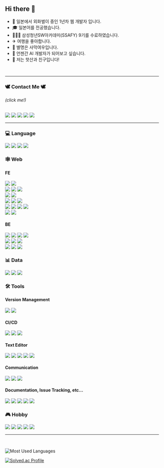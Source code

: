 ## Hi there 👋

- 🌱 일본에서 외화벌이 중인 1년차 웹 개발자 입니다.
- 🎓︎ 일본어를 전공했습니다.
- 🧑🏻‍💻 삼성청년SW아카데미(SSAFY) 9기를 수료하였습니다.
- ✈ 여행을 좋아합니다.
- 🐾 별명은 사막여우입니다.
- 💭 언젠간 AI 개발자가 되어보고 싶습니다.
- 👬 저는 핫산과 친구입니다!

<br/>

---

### 🕊 Contact Me 🕊
###### (click me!)
<a href="https://www.linkedin.com/in/gijeong-shin-213666264" target="_blank"><img src="https://img.shields.io/badge/LinkedIn-0A66C2?style=flat-square&logo=linkedin&logoColor=white"/></a> <!-- LinkedIn -->
<a href="https://foxpolio.notion.site/Gi-Jeong-Shin-s-Portfolio-15f24350dccd421b8b226576c0aba588?pvs=4" target="_blank"><img src="https://img.shields.io/badge/Portfolio-000000?style=flat-square&logo=Notion&logoColor=white"/></a> <!-- Notion 마크 -->
<a href="https://467shin.tistory.com/" target="_blank"><img src="https://img.shields.io/badge/Tistory-ffffff?style=flat-square&logo=Tistory&logoColor=black"/></a>
<a href="https://www.instagram.com/467shin.ssafy/" target="_blank"><img src="https://img.shields.io/badge/Instagram-E4405F?style=flat-square&logo=Instagram&logoColor=white"/></a>
<a href="mailto:467shin@gmail.com" target="_blank"><img src="https://img.shields.io/badge/Gmail-EA4335?style=flat-square&logo=gmail&logoColor=white"/></a>

---

### 💻 Language

<img src="https://img.shields.io/badge/Python-3766AB?style=flat-square&logo=Python&logoColor=white"/></a> <!-- 파이썬 마크 -->
<img src="https://img.shields.io/badge/JavaScript-F7DF1E?style=flat-square&logo=JavaScript&logoColor=black"/></a> <!-- JS 마크 -->
<img src="https://img.shields.io/badge/TypeScript-3178C6?style=flat-square&logo=TypeScript&logoColor=white"/></a> <!-- TS 마크 -->
<img src="https://img.shields.io/badge/Java-000000?style=flat-square&logo=Java&logoColor=white"/></a> <!-- Java 마크 -->

### 🕸️ Web

#### FE
<img src="https://img.shields.io/badge/HTML5-E34F26?style=flat-square&logo=HTML5&logoColor=white"/></a> <!-- HTML 마크 -->
<img src="https://img.shields.io/badge/CSS3-1572B6?style=flat-square&logo=CSS3&logoColor=white"/></a> <!-- CSS 마크 -->
<br/>
<img src="https://img.shields.io/badge/React-61DAFB?style=flat-square&logo=React&logoColor=white"/></a> <!-- React 마크 -->
<img src="https://img.shields.io/badge/Vue.js-4FC08D?style=flat-square&logo=Vue.js&logoColor=white"/></a> <!-- Vue 마크 -->
<img src="https://img.shields.io/badge/Nuxt-00DC82?style=flat-square&logo=nuxt&logoColor=white"/></a> <!-- Nuxt 마크 -->
<br/>
<img src="https://img.shields.io/badge/Redux-764ABC?style=flat-square&logo=Redux&logoColor=white"/></a> <!-- Redux 마크 -->
<img src="https://img.shields.io/badge/Vuex-4FC08D?style=flat-square&logo=Vue.js&logoColor=white"/></a> <!-- Vuex 마크 -->
<br/>
<img src="https://img.shields.io/badge/SCSS-CC6699?style=flat-square&logo=sass&logoColor=white"/></a> <!-- SCSS 마크 -->
<img src="https://img.shields.io/badge/Tailwind CSS-06B6D4?style=flat-square&logo=tailwindcss&logoColor=white"/></a> <!-- Tailwind CSS 마크 -->
<img src="https://img.shields.io/badge/Bootstrap-7952B3?style=flat-square&logo=bootstrap&logoColor=white"/></a> <!-- bootstrap 마크 -->
<br/>
<img src="https://img.shields.io/badge/Vite-646CFF?style=flat-square&logo=Vite&logoColor=white"/></a> <!-- Vite 마크 -->
<img src="https://img.shields.io/badge/Swiper-6332F6?style=flat-square&logo=swiper&logoColor=white"/></a> <!-- Swiper js 마크 -->
<img src="https://img.shields.io/badge/Chart.js-FF6384?style=flat-square&logo=Chart.js&logoColor=white"/></a> <!-- Chart js 마크 -->
<img src="https://img.shields.io/badge/Three.js-000000?style=flat-square&logo=Three.js&logoColor=white"/></a> <!-- Three js 마크 -->
<br/>
<img src="https://img.shields.io/badge/ESLint-4B32C3?style=flat-square&logo=ESLint&logoColor=white"/></a> <!-- ESLint 마크 -->
<img src="https://img.shields.io/badge/Prettier-F7B93E?style=flat-square&logo=Prettier&logoColor=black"/></a> <!-- Prettier 마크 -->


#### BE
<img src="https://img.shields.io/badge/Spring Boot-6DB33F?style=flat-square&logo=springboot&logoColor=white"/></a> <!-- SpringBoot 마크 -->
<img src="https://img.shields.io/badge/Django-092E20?style=flat-square&logo=Django&logoColor=white"/></a> <!-- Django 마크 -->
<img src="https://img.shields.io/badge/Express-000000?style=flat-square&logo=Express&logoColor=white"/></a> <!-- Express 마크 -->
<img src="https://img.shields.io/badge/Flask-000000?style=flat-square&logo=Flask&logoColor=white"/></a> <!-- Flask 마크 -->
<br/>
<img src="https://img.shields.io/badge/SQLite-003B57?style=flat-square&logo=SQLite&logoColor=white"/></a> <!-- SQLite 마크 -->
<img src="https://img.shields.io/badge/MongoDB-47A248?style=flat-square&logo=mongodb&logoColor=white"/></a> <!-- MongoDB 마크 -->
<img src="https://img.shields.io/badge/Oracle DB-000000?style=flat-square&logo=OracleDB&logoColor=white"/></a> <!-- OracleDB 마크 -->
<br/>
<img src="https://img.shields.io/badge/JWT-000000?style=flat-square&logo=jsonwebtokens&logoColor=white"/></a> <!-- JWS 마크 -->
<img src="https://img.shields.io/badge/Mongoose-880000?style=flat-square&logo=mongoose&logoColor=white"/></a> <!-- Mongoose 마크 -->
<img src="https://img.shields.io/badge/Google Firebase-FFCA28?style=flat-square&logo=Firebase&logoColor=black"/></a> <!-- Firebase 마크 -->

### 📊 Data

<img src="https://img.shields.io/badge/jupyter-F37626?style=flat-square&logo=Jupyter&logoColor=white"/></a> <!-- 주피터 마크 -->
<img src="https://img.shields.io/badge/numpy-013243?style=flat-square&logo=Numpy&logoColor=white"/></a> <!-- np 마크 -->
<img src="https://img.shields.io/badge/pandas-150458?style=flat-square&logo=Pandas&logoColor=white"/></a> <!-- pd 마크 -->
<br>

### 🛠️ Tools

#### Version Management
<img src="https://img.shields.io/badge/GitHub-181717?style=flat-square&logo=github&logoColor=white"/></a> <!-- GitHub 마크 -->
<img src="https://img.shields.io/badge/GitLab-181717?style=flat-square&logo=gitlab&logoColor=white"/></a> <!-- GitLab 마크 -->
<br/>

#### CI/CD
<img src="https://img.shields.io/badge/AWS-232F3E?style=flat-square&logo=amazonwebservices&logoColor=white"/></a> <!-- AWS 마크 -->
<img src="https://img.shields.io/badge/Amazon EC2-FF9900?style=flat-square&logo=amazonec2&logoColor=white"/></a> <!-- EC2 마크 -->
<img src="https://img.shields.io/badge/Oracle Cloud-F80000?style=flat-square&logo=oracle&logoColor=white"/></a> <!-- Oracle Cloud 마크 -->
<br/>

#### Text Editor
<img src="https://img.shields.io/badge/intellijidea-000000?style=flat-square&logo=intellijidea&logoColor=white"/></a> <!-- intellijidea 마크 -->
<img src="https://img.shields.io/badge/VSCode-007ACC?style=flat-square&logo=visualstudiocode&logoColor=white"/></a> <!-- VS code 마크 -->
<img src="https://img.shields.io/badge/Anaconda-44A833?style=flat-square&logo=anaconda&logoColor=white"/></a> <!-- Anaconda 마크 -->
<img src="https://img.shields.io/badge/PyCharm-000000?style=flat-square&logo=pycharm&logoColor=white"/></a> <!-- Pycharm 마크 -->
<img src="https://img.shields.io/badge/Atom-66595C?style=flat-square&logo=atom&logoColor=white"/></a> <!-- Atom 마크 -->
<br>

#### Communication
<img src="https://img.shields.io/badge/Mattermost-0058CC?style=flat-square&logo=mattermost&logoColor=white"/></a> <!-- Mattermost 마크 -->
<img src="https://img.shields.io/badge/Slack-4A154B?style=flat-square&logo=slack&logoColor=white"/></a> <!-- Slack 마크 -->
<img src="https://img.shields.io/badge/Discord-5865F2?style=flat-square&logo=Discord&logoColor=white"/></a> <!-- Discord 마크 -->
<br>

#### Documentation, Issue Tracking, etc...
<img src="https://img.shields.io/badge/Markdown-000000?style=flat-square&logo=markdown&logoColor=white"/></a> <!-- Markdown 마크 -->
<img src="https://img.shields.io/badge/Notion-000000?style=flat-square&logo=Notion&logoColor=white"/></a> <!-- Notion 마크 -->
<img src="https://img.shields.io/badge/Jira-0052CC?style=flat-square&logo=jira software&logoColor=white"/></a> <!-- Jira 마크 -->
<img src="https://img.shields.io/badge/Figma-F24E1E?style=flat-square&logo=figma&logoColor=white"/></a> <!-- Figma 마크 -->
<img src="https://img.shields.io/badge/Postman-FF6C37?style=flat-square&logo=postman&logoColor=white"/></a> <!-- Postman 마크 -->
<br>

### 🎮 Hobby
<img src="https://img.shields.io/badge/Steam-000000?style=flat-square&logo=Steam&logoColor=white"/></a> <!-- Steam 마크 -->
<img src="https://img.shields.io/badge/Youtube-FF0000?style=flat-square&logo=Youtube&logoColor=white"/></a> <!-- Youtube 마크 -->
<img src="https://img.shields.io/badge/Youtube Music-FF0000?style=flat-square&logo=Youtubemusic&logoColor=white"/></a> <!-- Youtube Music 마크 -->
<img src="https://img.shields.io/badge/Nintendo Switch-E60012?style=flat-square&logo=nintendoswitch&logoColor=white"/></a> <!-- Nintendo switch 마크 -->
<img src="https://img.shields.io/badge/Pokemon-FFCB05?style=flat-square&logo=pokemon&logoColor=black"/></a> <!-- Pokemon 마크 -->
<br>



---

<!-- ![stats](https://github-readme-stats.vercel.app/api?username=467shin&&show_icons=true&theme=nord) <!-- Github 스탯 --><br>

![Most Used Languages](https://github-readme-stats-git-masterrstaa-rickstaa.vercel.app/api/top-langs/?username=467shin&&show_icons=true&theme=nord&layout=compact)
<!-- &hide_border=true&title_color=004386&icon_color=004386&layout=compact) -->

[![Solved.ac Profile](http://mazassumnida.wtf/api/v2/generate_badge?boj=467shin)](https://solved.ac/467shin/)

<!--
**467shin/467shin** is a ✨ _special_ ✨ repository because its `README.md` (this file) appears on your GitHub profile.

Here are some ideas to get you started:

- 🔭 I’m currently working on ...
- 🌱 I’m currently learning ...
- 👯 I’m looking to collaborate on ...
- 🤔 I’m looking for help with ...
- 💬 Ask me about ...
- 📫 How to reach me: ...
- 😄 Pronouns: ...
- ⚡ Fun fact: ...
-->
